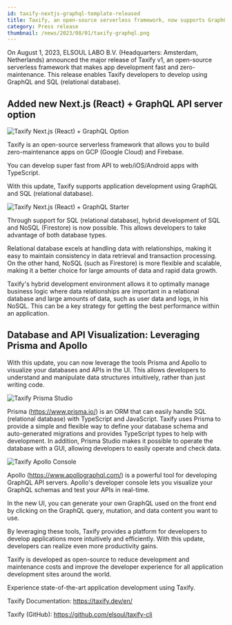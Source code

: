 ```yaml
---
id: taxify-nextjs-graphql-template-released
title: Taxify, an open-source serverless framework, now supports GraphQL and SQL (relational databases)
category: Press release
thumbnail: /news/2023/08/01/taxify-graphql.png
---
```


On August 1, 2023, ELSOUL LABO B.V. (Headquarters: Amsterdam, Netherlands) announced the major release of Taxify v1, an open-source serverless framework that makes app development fast and zero-maintenance. This release enables Taxify developers to develop using GraphQL and SQL (relational database).

## Added new Next.js (React) + GraphQL API server option

![Taxify Next.js (React) + GraphQL Option](/news/2023/08/01/taxify-create-got-graphql.png)

Taxify is an open-source serverless framework that allows you to build zero-maintenance apps on GCP (Google Cloud) and Firebase.

You can develop super fast from API to web/iOS/Android apps with TypeScript.

With this update, Taxify supports application development using GraphQL and SQL (relational database).

![Taxify Next.js (React) + GraphQL Starter](/news/2023/08/01/taxify-next-graphql.png)

Through support for SQL (relational database), hybrid development of SQL and NoSQL (Firestore) is now possible.
This allows developers to take advantage of both database types.

Relational database excels at handling data with relationships, making it easy to maintain consistency in data retrieval and transaction processing. On the other hand, NoSQL (such as Firestore) is more flexible and scalable, making it a better choice for large amounts of data and rapid data growth.

Taxify's hybrid development environment allows it to optimally manage business logic where data relationships are important in a relational database and large amounts of data, such as user data and logs, in his NoSQL. This can be a key strategy for getting the best performance within an application.

## Database and API Visualization: Leveraging Prisma and Apollo

With this update, you can now leverage the tools Prisma and Apollo to visualize your databases and APIs in the UI. This allows developers to understand and manipulate data structures intuitively, rather than just writing code.

![Taxify Prisma Studio](/news/2023/08/01/prisma-studio.jpg)

Prisma (https://www.prisma.io/) is an ORM that can easily handle SQL (relational database) with TypeScript and JavaScript. Taxify uses Prisma to provide a simple and flexible way to define your database schema and auto-generated migrations and provides TypeScript types to help with development. In addition, Prisma Studio makes it possible to operate the database with a GUI, allowing developers to easily operate and check data.

![Taxify Apollo Console](/news/2023/08/01/apollo-console.png)

Apollo (https://www.apollographql.com/) is a powerful tool for developing GraphQL API servers. Apollo's developer console lets you visualize your GraphQL schemas and test your APIs in real-time.

In the new UI, you can generate your own GraphQL used on the front end by clicking on the GraphQL query, mutation, and data content you want to use.

By leveraging these tools, Taxify provides a platform for developers to develop applications more intuitively and efficiently. With this update, developers can realize even more productivity gains.

Taxify is developed as open-source to reduce development and maintenance costs and improve the developer experience for all application development sites around the world.

Experience state-of-the-art application development using Taxify.

Taxify Documentation: https://taxify.dev/en/

Taxify (GitHub): https://github.com/elsoul/taxify-cli
